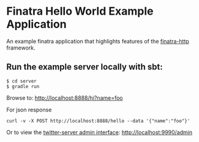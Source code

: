 # Finatra Hello World Example Application

An example finatra application that highlights features of the [finatra-http](../../http) framework.

Run the example server locally with sbt:
-----------------------------------------------------------

```
$ cd server
$ gradle run
```

Browse to: [http://localhost:8888/hi?name=foo](http://localhost:8888/hi?name=foo)

For json response

```
curl -v -X POST http://localhost:8888/hello --data '{"name":"foo"}'
```

Or to view the [twitter-server admin interface](https://twitter.github.io/twitter-server/Features.html#http-admin-interface): [http://localhost:9990/admin](http://localhost:9990/admin)

